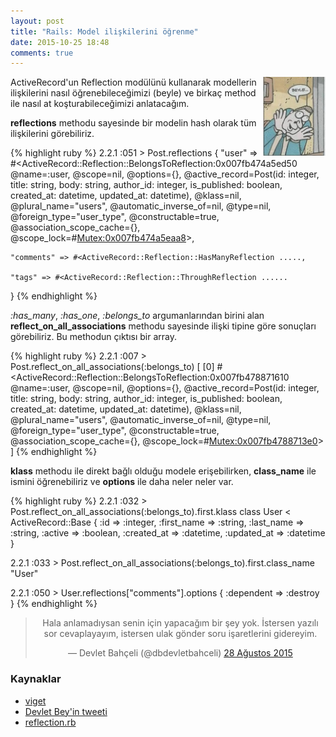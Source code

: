 ```yaml
---
layout: post
title: "Rails: Model ilişkilerini öğrenme"
date: 2015-10-25 18:48
comments: true
---
```


<img align="right" src="/public/images/beyle.jpg" width="100px">

ActiveRecord'un Reflection modülünü kullanarak modellerin ilişkilerini nasıl öğrenebileceğimizi (beyle) ve birkaç method ile nasıl at koşturabileceğimizi anlatacağım.

**reflections** methodu sayesinde bir modelin hash olarak tüm ilişkilerini görebiliriz.

{% highlight ruby %}
2.2.1 :051 > Post.reflections
{
    "user" => #<ActiveRecord::Reflection::BelongsToReflection:0x007fb474a5ed50 @name=:user, @scope=nil, @options={}, @active_record=Post(id: integer, title: string, body: string, author_id: integer, is_published: boolean, created_at: datetime, updated_at: datetime), @klass=nil, @plural_name="users", @automatic_inverse_of=nil, @type=nil, @foreign_type="user_type", @constructable=true, @association_scope_cache={}, @scope_lock=#<Mutex:0x007fb474a5eaa8>>,
    
    "comments" => #<ActiveRecord::Reflection::HasManyReflection .....,
    
    "tags" => #<ActiveRecord::Reflection::ThroughReflection ......
}
{% endhighlight %}

<i>:has_many</i>, <i>:has_one</i>, <i>:belongs_to</i> argumanlarından birini alan **reflect_on_all_associations** methodu sayesinde ilişki tipine göre sonuçları görebiliriz. Bu methodun çıktısı bir array.

{% highlight ruby %}
2.2.1 :007 > Post.reflect_on_all_associations(:belongs_to)
[
    [0] #<ActiveRecord::Reflection::BelongsToReflection:0x007fb478871610 @name=:user, @scope=nil, @options={}, @active_record=Post(id: integer, title: string, body: string, author_id: integer, is_published: boolean, created_at: datetime, updated_at: datetime), @klass=nil, @plural_name="users", @automatic_inverse_of=nil, @type=nil, @foreign_type="user_type", @constructable=true, @association_scope_cache={}, @scope_lock=#<Mutex:0x007fb4788713e0>>
]
{% endhighlight %}

**klass** methodu ile direkt bağlı olduğu modele erişebilirken, **class_name** ile ismini öğrenebiliriz ve **options** ile daha neler neler var.

{% highlight ruby %}
2.2.1 :032 > Post.reflect_on_all_associations(:belongs_to).first.klass
class User < ActiveRecord::Base {
            :id => :integer,
    :first_name => :string,
     :last_name => :string,
        :active => :boolean,
    :created_at => :datetime,
    :updated_at => :datetime
}

2.2.1 :033 > Post.reflect_on_all_associations(:belongs_to).first.class_name
"User"

2.2.1 :050 > User.reflections["comments"].options
{
    :dependent => :destroy
}
{% endhighlight %}

<center>
<blockquote class="twitter-tweet" lang="tr"><p lang="tr" dir="ltr">Hala anlamadıysan senin için yapacağım bir şey yok. İstersen yazılı sor cevaplayayım, istersen ulak gönder soru işaretlerini gidereyim.</p>&mdash; Devlet Bahçeli (@dbdevletbahceli) <a href="https://twitter.com/dbdevletbahceli/status/637324210315108352">28 Ağustos 2015</a></blockquote>
</center>
<script async src="//platform.twitter.com/widgets.js" charset="utf-8"></script>

### Kaynaklar

- [viget](https://viget.com/extend/identifying-foreign-key-dependencies-from-activerecordbase-classes)
- [Devlet Bey'in tweeti](https://twitter.com/dbdevletbahceli/status/637324210315108352)
- [reflection.rb](https://github.com/rails/rails/blob/master/activerecord/lib/active_record/reflection.rb)

